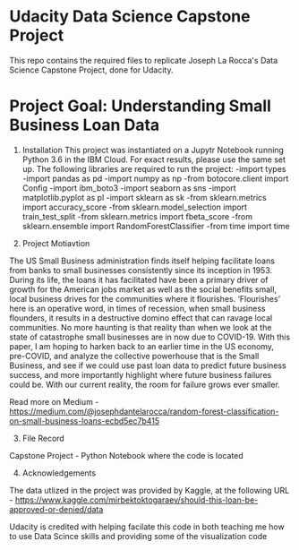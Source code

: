 # Udacity Data Science Capstone Project
  This repo contains the required files to replicate Joseph La Rocca's Data Science Capstone Project, done for Udacity.

# Project Goal: Understanding Small Business Loan Data
  
  1. Installation
  This project was instantiated on a Jupytr Notebook running Python 3.6 in the IBM Cloud. For exact results, please use the same set up. The following libraries are required to run the project:
  -import types
  -import pandas as pd
  -import numpy as np
  -from botocore.client import Config
  -import ibm_boto3
  -import seaborn as sns
  -import matplotlib.pyplot as pl
  -import sklearn as sk
  -from sklearn.metrics import accuracy_score
  -from sklearn.model_selection import train_test_split
  -from sklearn.metrics import fbeta_score
  -from sklearn.ensemble import RandomForestClassifier
  -from time import time
    
  2. Project Motiavtion
  
  The US Small Business administration finds itself helping facilitate loans from banks to small businesses consistently since its inception in 1953. During its life, the loans it has facilitated have been a primary driver of growth for the American jobs market as well as the social benefits small, local business drives for the communities where it flourishes. ‘Flourishes’ here is an operative word, in times of recession, when small business flounders, it results in a destructive domino effect that can ravage local communities. No more haunting is that reality than when we look at the state of catastrophe small businesses are in now due to COVID-19. With this paper, I am hoping to harken back to an earlier time in the US economy, pre-COVID, and analyze the collective powerhouse that is the Small Business, and see if we could use past loan data to predict future business success, and more importantly highlight where future business failures could be. With our current reality, the room for failure grows ever smaller.
  
  Read more on Medium - https://medium.com/@josephdantelarocca/random-forest-classification-on-small-business-loans-ecbd5ec7b415
  
  3. File Record
  
  Capstone Project - Python Notebook where the code is located
  
  4. Acknowledgements
  
  The data utlized in the project was provided by Kaggle, at the following URL - https://www.kaggle.com/mirbektoktogaraev/should-this-loan-be-approved-or-denied/data
  
  Udacity is credited with helping facilate this code in both teaching me how to use Data Scince skills and providing some of the visualization code

